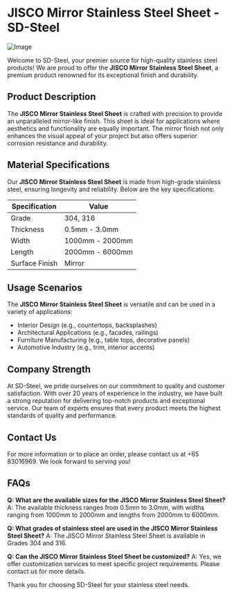 # JISCO Mirror Stainless Steel Sheet - SD-Steel

![Image](https://github.com/user-attachments/assets/2567258e-e124-4816-932d-1809bd27ef0b)

Welcome to SD-Steel, your premier source for high-quality stainless steel products! We are proud to offer the **JISCO Mirror Stainless Steel Sheet**, a premium product renowned for its exceptional finish and durability.

## Product Description
The **JISCO Mirror Stainless Steel Sheet** is crafted with precision to provide an unparalleled mirror-like finish. This sheet is ideal for applications where aesthetics and functionality are equally important. The mirror finish not only enhances the visual appeal of your project but also offers superior corrosion resistance and durability.

## Material Specifications
Our **JISCO Mirror Stainless Steel Sheet** is made from high-grade stainless steel, ensuring longevity and reliability. Below are the key specifications:

| Specification | Value |
|---------------|-------|
| Grade         | 304, 316 |
| Thickness     | 0.5mm - 3.0mm |
| Width         | 1000mm - 2000mm |
| Length        | 2000mm - 6000mm |
| Surface Finish| Mirror |

## Usage Scenarios
The **JISCO Mirror Stainless Steel Sheet** is versatile and can be used in a variety of applications:
- Interior Design (e.g., countertops, backsplashes)
- Architectural Applications (e.g., facades, railings)
- Furniture Manufacturing (e.g., table tops, decorative panels)
- Automotive Industry (e.g., trim, interior accents)

## Company Strength
At SD-Steel, we pride ourselves on our commitment to quality and customer satisfaction. With over 20 years of experience in the industry, we have built a strong reputation for delivering top-notch products and exceptional service. Our team of experts ensures that every product meets the highest standards of quality and performance.

## Contact Us
For more information or to place an order, please contact us at +65 83016969. We look forward to serving you!

## FAQs
**Q: What are the available sizes for the JISCO Mirror Stainless Steel Sheet?**
A: The available thickness ranges from 0.5mm to 3.0mm, with widths ranging from 1000mm to 2000mm and lengths from 2000mm to 6000mm.

**Q: What grades of stainless steel are used in the JISCO Mirror Stainless Steel Sheet?**
A: The JISCO Mirror Stainless Steel Sheet is available in Grades 304 and 316.

**Q: Can the JISCO Mirror Stainless Steel Sheet be customized?**
A: Yes, we offer customization services to meet specific project requirements. Please contact us for more details.

Thank you for choosing SD-Steel for your stainless steel needs.